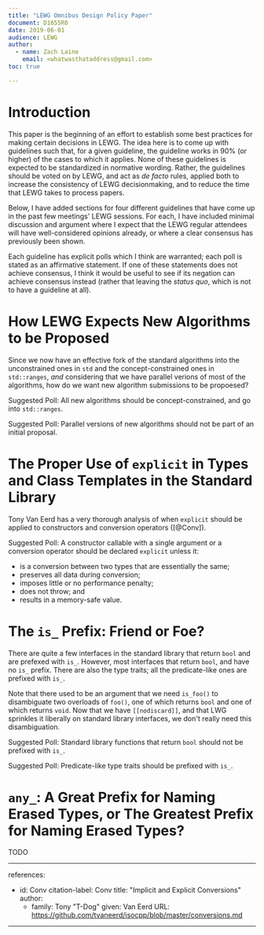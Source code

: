 ```yaml
---
title: "LEWG Omnibus Design Policy Paper"
document: D1655R0
date: 2019-06-01
audience: LEWG
author:
  - name: Zach Laine
    email: <whatwasthataddress@gmail.com>
toc: true

---
```


# Introduction

This paper is the beginning of an effort to establish some best practices for
making certain decisions in LEWG.  The idea here is to come up with guidelines
such that, for a given guideline, the guideline works in 90% (or higher) of
the cases to which it applies.  None of these guidelines is expected to be
standardized in normative wording.  Rather, the guidelines should be voted on
by LEWG, and act as *de facto* rules, applied both to increase the consistency
of LEWG decisionmaking, and to reduce the time that LEWG takes to process
papers.

Below, I have added sections for four different guidelines that have come up
in the past few meetings' LEWG sessions.  For each, I have included minimal
discussion and argument where I expect that the LEWG regular attendees will
have well-considered opinions already, or where a clear consensus has
previously been shown.

Each guideline has explicit polls which I think are warranted; each poll is
stated as an affirmative statement.  If one of these statements does not
achieve consensus, I think it would be useful to see if its negation can
achieve consensus instead (rather that leaving the *status quo*, which is not
to have a guideline at all).


# How LEWG Expects New Algorithms to be Proposed

Since we now have an effective fork of the standard algorithms into the
unconstrained ones in `std` and the concept-constrained ones in `std::ranges`,
*and* considering that we have parallel verions of most of the algorithms, how
do we want new algorithm submissions to be propoesed?

Suggested Poll: All new algorithms should be concept-constrained, and go into
`std::ranges`.

Suggested Poll: Parallel versions of new algorithms should not be part of an
initial proposal.


# The Proper Use of `explicit` in Types and Class Templates in the Standard Library

Tony Van Eerd has a very thorough analysis of when `explicit` should be
applied to constructors and conversion operators ([@Conv]).

Suggested Poll: A constructor callable with a single argument or a conversion
operator should be declared `explicit` unless it:

- is a conversion between two types that are essentially the same;
- preserves all data during conversion;
- imposes little or no performance penalty;
- does not throw; and
- results in a memory-safe value.

# The `is_` Prefix: Friend or Foe?

There are quite a few interfaces in the standard library that return `bool`
and are prefexed with `is_`.  However, most interfaces that return `bool`, and
have no `is_` prefix.  There are also the type traits; all the predicate-like
ones are prefixed with `is_`.

Note that there used to be an argument that we need `is_foo()` to disambiguate
two overloads of `foo()`, one of which returns `bool` and one of which returns
`void`.  Now that we have `[[nodiscard]]`, and that LWG sprinkles it liberally
on standard library interfaces, we don't really need this disambiguation.

Suggested Poll: Standard library functions that return `bool` should not be
prefixed with `is_`.

Suggested Poll: Predicate-like type traits should be prefixed with `is_`.


# `any_`: A Great Prefix for Naming Erased Types, or The Greatest Prefix for Naming Erased Types?

TODO

---
references:
  - id: Conv
    citation-label: Conv
    title: "Implicit and Explicit Conversions"
    author:
      - family: Tony \"T-Dog\"
        given: Van Eerd
    URL: https://github.com/tvaneerd/isocpp/blob/master/conversions.md
---
